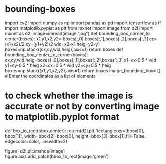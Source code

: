 # bounding-boxes
import cv2
import numpy as np
import pandas as pd
import tensorflow as tf
import matplotlib.pyplat as plt
from mxnet import image
from d2l import mxnet as d2l
image=imread(image."jpg")
def bounding_box_corner_to center(boxes):
  x1,y1,x2,y2= boxes[:,0],boxes[:,1],boxes[:,2],boxes[:,3]
  cx=(x1+x2)/2
  cy=(y1+y2)/2
  wid=x2-x1
  heig=y2-y1
  boxes=np.stack((cx,cy,wid,heig),axis=1)
  return boxes
def bounding_box_center_to_corner(boxes):
  cx,cy,wid,heig=boxes[:,0],boxes[:,1],boxes[:,2],boxes[:,3]
  x1=cx-0.5 * wid
  y1=cy-0.5 * heig
  x2=cx+0.5 * wid
  y2=cy+0.5 * heig
  boxes=np.stack((x1,y1,x2,y2),axis=1)
  return boxes
image_bounding_box=  []      # Enter the coordinates as a list of elements

# to check whether the image is accurate or not by converting image to matplotlib.pyplot format
def box_to_rect(bbox,center):
  return(d2l.plt.Rectangle(xy=(bbox[0], bbox[1]), width=bbox[2]-bbox[0], height=bbox[3]-bbox[1],fill=False, edgecolor=color, linewidth=2)


figure=d2l.plt.imshoe(image)
figure.axis.add_patch(bbox_to_rect(image,'green')

